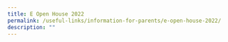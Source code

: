 ```yaml
---
title: E Open House 2022
permalink: /useful-links/information-for-parents/e-open-house-2022/
description: ""
---
```


